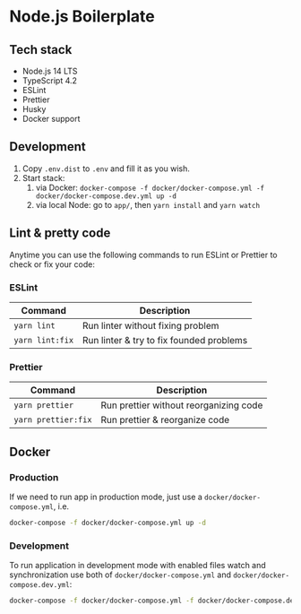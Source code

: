 # Node.js Boilerplate

## Tech stack

* Node.js 14 LTS
* TypeScript 4.2
* ESLint
* Prettier
* Husky
* Docker support

## Development

1. Copy `.env.dist` to `.env` and fill it as you wish.  
2. Start stack:
   1. via Docker: `docker-compose -f docker/docker-compose.yml -f docker/docker-compose.dev.yml up -d`
   2. via local Node: go to `app/`, then `yarn install` and `yarn watch`

## Lint & pretty code

Anytime you can use the following commands to run ESLint or Prettier to check or fix your code:  

### ESLint

|       Command       |               Description                |
|---------------------|------------------------------------------|
| `yarn lint`         | Run linter without fixing problem        |
| `yarn lint:fix`     | Run linter & try to fix founded problems |

### Prettier

|       Command       |               Description                |
|---------------------|------------------------------------------|
| `yarn prettier`     | Run prettier without reorganizing code   |
| `yarn prettier:fix` | Run prettier & reorganize code           |

## Docker

### Production

If we need to run app in production mode, just use a `docker/docker-compose.yml`, i.e.  

```bash
docker-compose -f docker/docker-compose.yml up -d
```

### Development

To run application in development mode with enabled files watch and synchronization use both of `docker/docker-compose.yml` and `docker/docker-compose.dev.yml`:  

```bash
docker-compose -f docker/docker-compose.yml -f docker/docker-compose.dev.yml up -d
```
